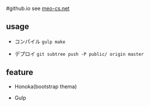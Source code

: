 #github.io
see [meo-cs.net](http://meo-cs.net)

## usage
* コンパイル
`gulp make`

* デプロイ
`git subtree push -P public/ origin master`

## feature
* Honoka(bootstrap thema)

* Gulp
